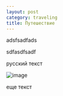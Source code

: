 ```yaml
---
layout: post
category: traveling
title: Путешествие
---
```


adsfsadfads

sdfasdfsadf

русский текст

![image](http://i.imgur.com/10ldOM9.jpg)

еще текст
